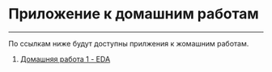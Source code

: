 # Приложение к домашним работам
---

По ссылкам ниже будут доступны прилжения к жомашним работам.

1. [Домашняя работа 1 - EDA](./docs/HW1_EDA.md)
